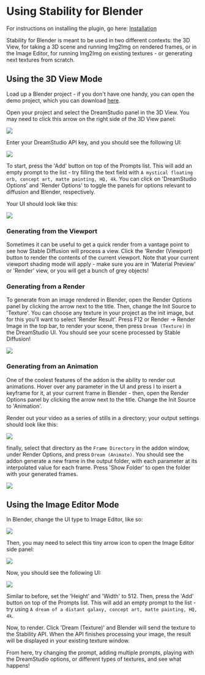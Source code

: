 # Using Stability for Blender

For instructions on installing the plugin, go here: [Installation](Installation.md)

Stability for Blender is meant to be used in two different contexts: the 3D View, for taking a 3D scene and running Img2Img on rendered frames, or in the Image Editor, for running Img2Img on existing textures - or generating next textures from scratch.

## Using the 3D View Mode

Load up a Blender project - if you don't have one handy, you can open the demo project, which you can download [here](https://github.com/Stability-AI/stability-blender-addon/raw/main/example_scenes/the%20orb.blend).

Open your project and select the DreamStudio panel in the 3D View. You may need to click this arrow on the right side of the 3D View panel:

![](/content/image_editor_slide_out.jpg)

Enter your DreamStudio API key, and you should see the following UI:

![](/content/3D_view_default.jpg)

To start, press the 'Add' button on top of the Prompts list. This will add an empty prompt to the list - try filling the text field with `A mystical floating orb, concept art, matte painting, HQ, 4k`. You can click on 'DreamStudio Options' and 'Render Options' to toggle the panels for options relevant to diffusion and Blender, respectively.

Your UI should look like this:

![](/content/3D_view_ready.jpg)

### Generating from the Viewport

Sometimes it can be useful to get a quick render from a vantage point to see how Stable Diffusion will process a view. Click the 'Render (Viewport) button to render the contents of the current viewport. Note that your current viewport shading mode will apply - make sure you are in 'Material Preview' or 'Render' view, or you will get a bunch of grey objects!

### Generating from a Render

To generate from an image rendered in Blender, open the Render Options panel by clicking the arrow next to the title. Then, change the Init Source to 'Texture'. You can choose any texture in your project as the init image, but for this you'll want to select 'Render Result'. Press F12 or Render -> Render Image in the top bar, to render your scene, then press `Dream (Texture)` in the DreamStudio UI. You should see your scene processed by Stable Diffusion!

![](/content/render_texture_init.png)

### Generating from an Animation

One of the coolest features of the addon is the ability to render out animations. Hover over any parameter in the UI and press I to insert a keyframe for it, at your current frame in Blender - then, open the Render Options panel by clicking the arrow next to the title. Change the Init Source to 'Animation'.

Render out your video as a series of stills in a directory; your output settings should look like this:

![](/content/render_anim_frames.png)

finally, select that directory as the `Frame Directory` in the addon window, under Render Options, and press `Dream (Animate)`. You should see the addon generate a new frame in the output folder, with each parameter at its interpolated value for each frame. Press 'Show Folder' to open the folder with your generated frames.

![](/content/render_animation_init.png)

## Using the Image Editor Mode

In Blender, change the UI type to Image Editor, like so:

![](/content/image_editor_change_panel_type.jpg)

Then, you may need to select this tiny arrow icon to open the Image Editor side panel:

![](/content/image_editor_slide_out.jpg)

Now, you should see the following UI:

![](/content/image_editor_ready.jpg)

Similar to before, set the 'Height' and 'Width' to 512. Then, press the 'Add' button on top of the Prompts list. This will add an empty prompt to the list - try using `A dream of a distant galaxy, concept art, matte painting, HQ, 4k`.

Now, to render. Click 'Dream (Texture)' and Blender will send the texture to the Stability API. When the API finishes processing your image, the result will be displayed in your existing texture window.

From here, try changing the prompt, adding multiple prompts, playing with the DreamStudio options, or different types of textures, and see what happens!

